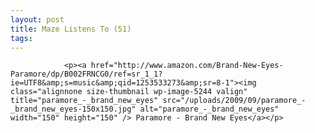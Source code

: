 ```yaml
---
layout: post
title: Maze Listens To (51)
tags:
---
```



                <p><a href="http://www.amazon.com/Brand-New-Eyes-Paramore/dp/B002FRNCG0/ref=sr_1_1?ie=UTF8&amp;s=music&amp;qid=1253533273&amp;sr=8-1"><img class="alignnone size-thumbnail wp-image-5244 valign" title="paramore_-_brand_new_eyes" src="/uploads/2009/09/paramore_-_brand_new_eyes-150x150.jpg" alt="paramore_-_brand_new_eyes" width="150" height="150" /> Paramore - Brand New Eyes</a></p>
